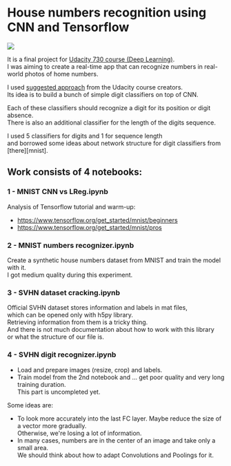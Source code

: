 # House numbers recognition using CNN and Tensorflow
![][svhn image]

It is a final project for [Udacity 730 course (Deep Learning)][udacity course].  
I was aiming to create a real-time app that can recognize numbers in real-world photos of home numbers.  

I used [suggested approach][recognizer publication] from the Udacity course creators.   
Its idea is to build a bunch of simple digit classifiers on top of CNN. 

Each of these classifiers should recognize a digit for its position or digit absence.   
There is also an additional classifier for the length of the digits sequence.

I used 5 classifiers for digits and 1 for sequence length  
and borrowed some ideas about network structure for digit classifiers from [there][mnist].

## Work consists of 4 notebooks:
### 1 - MNIST CNN vs LReg.ipynb
Analysis of Tensorflow tutorial and warm-up:  
* https://www.tensorflow.org/get_started/mnist/beginners
* https://www.tensorflow.org/get_started/mnist/pros

### 2 - MNIST numbers recognizer.ipynb
Create a synthetic house numbers dataset from MNIST and train the model with it.  
I got medium quality during this experiment. 

### 3 - SVHN dataset cracking.ipynb
Official SVHN dataset stores information and labels in mat files,    
which can be opened only with h5py library.  
Retrieving information from them is a tricky thing.    
And there is not much documentation about how to work with this library  
or what the structure of our file is.

### 4 - SVHN digit recognizer.ipynb
- Load and prepare images (resize, crop) and labels.  
- Train model from the 2nd notebook and ... get poor quality and very long training duration.  
This part is uncompleted yet.

Some ideas are:
* To look more accurately into the last FC layer. Maybe reduce the size of a vector more gradually.  
Otherwise, we're losing a lot of information.
* In many cases, numbers are in the center of an image and take only a small area.  
We should think about how to adapt Convolutions and Poolings for it.

[svhn image]: http://ufldl.stanford.edu/housenumbers/examples_new.png
[udacity course]: https://classroom.udacity.com/courses/ud730/
[recognizer publication]: http://static.googleusercontent.com/media/research.google.com/en//pubs/archive/42241.pdf
[mnist pros]: https://www.tensorflow.org/get_started/mnist/pros

